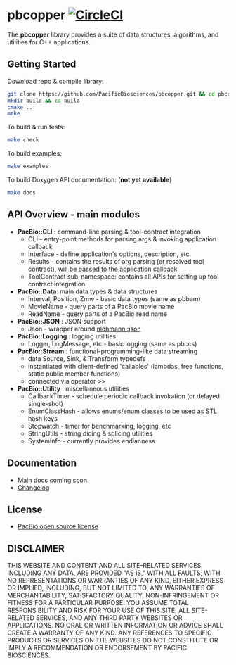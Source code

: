 # pbcopper [![CircleCI](https://circleci.com/gh/PacificBiosciences/pbcopper.svg?style=svg&circle-token=4fe4468113a44b8b76019c901f1b6930ef26944b)](https://circleci.com/gh/PacificBiosciences/pbcopper)

The **pbcopper** library provides a suite of data structures, algorithms, and utilities
for C++ applications.

## Getting Started

Download repo & compile library:

```sh
git clone https://github.com/PacificBiosciences/pbcopper.git && cd pbcopper
mkdir build && cd build
cmake ..
make
```

To build & run tests:

```sh
make check
```

To build examples:

```sh
make examples
```

To build Doxygen API documentation: (**not yet available**)

```sh
make docs
```

## API Overview - main modules

- **PacBio::CLI** : command-line parsing & tool-contract integration
  - CLI - entry-point methods for parsing args & invoking application callback
  - Interface - define application's options, description, etc.
  - Results - contains the results of arg parsing (or resolved tool contract), will be passed to the application callback
  - ToolContract sub-namespace: contains all APIs for setting up tool contract integration
- **PacBio::Data**: main data types & data structures
  - Interval, Position, Zmw - basic data types (same as pbbam)
  - MovieName - query parts of a PacBio movie name
  - ReadName - query parts of a PacBio read name
- **PacBio::JSON** : JSON support
  - Json - wrapper around [nlohmann::json](https://github.com/nlohmann/json)
- **PacBio::Logging** : logging utilities
  - Logger, LogMessage, etc - basic logging (same as pbccs)
- **PacBio::Stream** : functional-programming-like data streaming
  - data Source, Sink, & Transform typedefs
  - instantiated with client-defined 'callables' (lambdas, free functions, static public member functions)
  - connected via operator >>
- **PacBio::Utility** : miscellaneous utilities
  - CallbackTimer - schedule periodic callback invokation (or delayed single-shot)
  - EnumClassHash - allows enums/enum classes to be used as STL hash keys
  - Stopwatch - timer for benchmarking, logging, etc
  - StringUtils - string dicing & splicing utilities
  - SystemInfo - currently provides endianness

##  Documentation

  - Main docs coming soon.
  - [Changelog](https://github.com/PacificBiosciences/pbcopper/blob/master/CHANGELOG.md)

## License

 - [PacBio open source license](https://github.com/PacificBiosciences/pbcopper/blob/master/LICENSE.txt)

DISCLAIMER
----------
THIS WEBSITE AND CONTENT AND ALL SITE-RELATED SERVICES, INCLUDING ANY DATA, ARE PROVIDED "AS IS," WITH ALL FAULTS, WITH NO REPRESENTATIONS OR WARRANTIES OF ANY KIND, EITHER EXPRESS OR IMPLIED, INCLUDING, BUT NOT LIMITED TO, ANY WARRANTIES OF MERCHANTABILITY, SATISFACTORY QUALITY, NON-INFRINGEMENT OR FITNESS FOR A PARTICULAR PURPOSE. YOU ASSUME TOTAL RESPONSIBILITY AND RISK FOR YOUR USE OF THIS SITE, ALL SITE-RELATED SERVICES, AND ANY THIRD PARTY WEBSITES OR APPLICATIONS. NO ORAL OR WRITTEN INFORMATION OR ADVICE SHALL CREATE A WARRANTY OF ANY KIND. ANY REFERENCES TO SPECIFIC PRODUCTS OR SERVICES ON THE WEBSITES DO NOT CONSTITUTE OR IMPLY A RECOMMENDATION OR ENDORSEMENT BY PACIFIC BIOSCIENCES.
